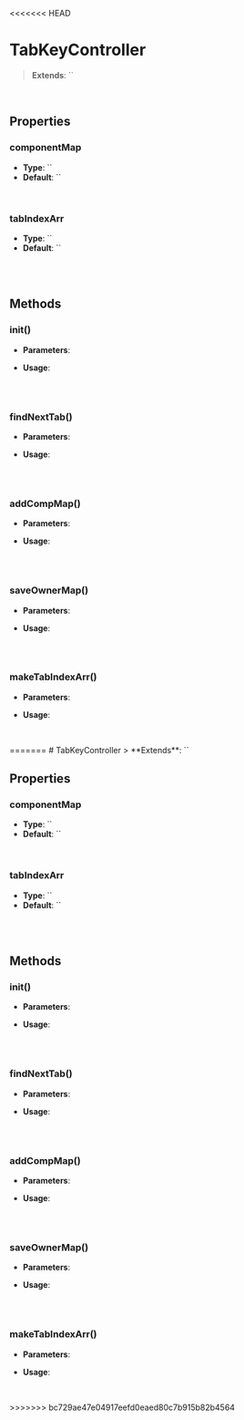 <<<<<<< HEAD
# TabKeyController
> **Extends**: ``



<br/>

## Properties

### componentMap



* **Type**: ``
* **Default**: ``

<br/>

### tabIndexArr



* **Type**: ``
* **Default**: ``

<br/>
<br/>

## Methods


### init()



* **Parameters**: 


* **Usage**: 
```js

```

<br/>

### findNextTab()



* **Parameters**: 


* **Usage**: 
```js

```

<br/>

### addCompMap()



* **Parameters**: 


* **Usage**: 
```js

```

<br/>

### saveOwnerMap()



* **Parameters**: 


* **Usage**: 
```js

```

<br/>

### makeTabIndexArr()



* **Parameters**: 


* **Usage**: 
```js

```

<br/>
=======
# TabKeyController
> **Extends**: ``



<br/>

## Properties

### componentMap



* **Type**: ``
* **Default**: ``

<br/>

### tabIndexArr



* **Type**: ``
* **Default**: ``

<br/>
<br/>

## Methods


### init()



* **Parameters**: 


* **Usage**: 
```js

```

<br/>

### findNextTab()



* **Parameters**: 


* **Usage**: 
```js

```

<br/>

### addCompMap()



* **Parameters**: 


* **Usage**: 
```js

```

<br/>

### saveOwnerMap()



* **Parameters**: 


* **Usage**: 
```js

```

<br/>

### makeTabIndexArr()



* **Parameters**: 


* **Usage**: 
```js

```

<br/>
>>>>>>> bc729ae47e04917eefd0eaed80c7b915b82b4564
